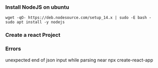 

### Install NodeJS on ubuntu 
~~~
wget -qO- https://deb.nodesource.com/setup_14.x | sudo -E bash -
sudo apt install -y nodejs
~~~

### Create a react Project


### Errors 
unexpected end of json input while parsing near npx create-react-app

